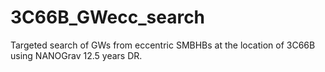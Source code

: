 # 3C66B_GWecc_search
Targeted search of GWs from eccentric SMBHBs at the location of 3C66B using NANOGrav 12.5 years DR.
